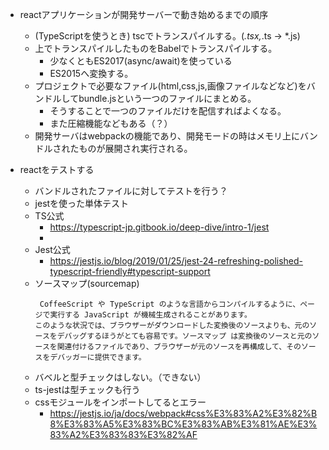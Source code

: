 - reactアプリケーションが開発サーバーで動き始めるまでの順序
    - (TypeScriptを使うとき) tscでトランスパイルする。(*.tsx,*.ts -> *.js)
    - 上でトランスパイルしたものをBabelでトランスパイルする。
        - 少なくともES2017(async/await)を使っている
        - ES2015へ変換する。
    - プロジェクトで必要なファイル(html,css,js,画像ファイルなどなど)をバンドルしてbundle.jsという一つのファイルにまとめる。
        - そうすることで一つのファイルだけを配信すればよくなる。
        - また圧縮機能などもある（？）
    - 開発サーバはwebpackの機能であり、開発モードの時はメモリ上にバンドルされたものが展開され実行される。

- reactをテストする
    - バンドルされたファイルに対してテストを行う？
    - jestを使った単体テスト
    - TS公式
        - https://typescript-jp.gitbook.io/deep-dive/intro-1/jest
        - 
    - Jest公式
        - https://jestjs.io/blog/2019/01/25/jest-24-refreshing-polished-typescript-friendly#typescript-support
    - ソースマップ(sourcemap)
        ```
         CoffeeScript や TypeScript のような言語からコンパイルするように、ページで実行する JavaScript が機械生成されることがあります。
        このような状況では、ブラウザーがダウンロードした変換後のソースよりも、元のソースをデバッグするほうがとても容易です。ソースマップ は変換後のソースと元のソースを関連付けるファイルであり、ブラウザーが元のソースを再構成して、そのソースをデバッガーに提供できます。
        ```
    - バベルと型チェックはしない。（できない）
    - ts-jestは型チェックも行う
    - cssモジュールをインポートしてるとエラー
        - https://jestjs.io/ja/docs/webpack#css%E3%83%A2%E3%82%B8%E3%83%A5%E3%83%BC%E3%83%AB%E3%81%AE%E3%83%A2%E3%83%83%E3%82%AF
    
